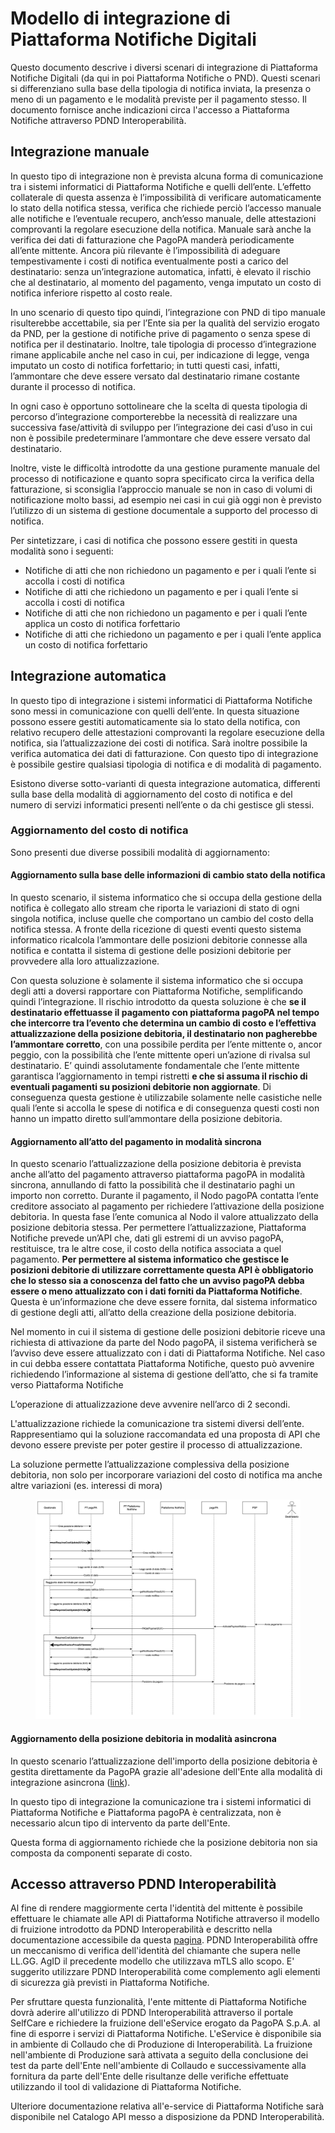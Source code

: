 # Modello di integrazione di Piattaforma Notifiche Digitali

Questo documento descrive i diversi scenari di integrazione di Piattaforma Notifiche Digitali (da qui in poi Piattaforma Notifiche o PND). Questi scenari si differenziano sulla base della tipologia di notifica inviata, la presenza o meno di un pagamento e le modalità previste per il pagamento stesso. Il documento fornisce anche indicazioni circa l'accesso a Piattaforma Notifiche attraverso PDND Interoperabilità.

## Integrazione manuale <a href="#_ynbukwngtbvv" id="_ynbukwngtbvv"></a>

In questo tipo di integrazione non è prevista alcuna forma di comunicazione tra i sistemi informatici di Piattaforma Notifiche e quelli dell’ente. L’effetto collaterale di questa assenza è l’impossibilità di verificare automaticamente lo stato della notifica stessa, verifica che richiede perciò l’accesso manuale alle notifiche e l’eventuale recupero, anch’esso manuale, delle attestazioni comprovanti la regolare esecuzione della notifica. Manuale sarà anche la verifica dei dati di fatturazione che PagoPA manderà periodicamente all’ente mittente. Ancora più rilevante è l’impossibilità di adeguare tempestivamente i costi di notifica eventualmente posti a carico del destinatario: senza un’integrazione automatica, infatti, è elevato il rischio che al destinatario, al momento del pagamento, venga imputato un costo di notifica inferiore rispetto al costo reale.&#x20;

In uno scenario di questo tipo quindi, l’integrazione con PND di tipo manuale risulterebbe accettabile, sia per l’Ente sia per la qualità del servizio erogato da PND, per la gestione di notifiche prive di pagamento o senza spese di notifica per il destinatario. Inoltre, tale tipologia di processo d’integrazione rimane applicabile anche nel caso in cui, per indicazione di legge, venga imputato un costo di notifica forfettario; in tutti questi casi, infatti, l’ammontare che deve essere versato dal destinatario rimane costante durante il processo di notifica.&#x20;

In ogni caso è opportuno sottolineare che la scelta di questa tipologia di percorso d’integrazione comporterebbe la necessità di realizzare una successiva fase/attività di sviluppo per l’integrazione dei casi d’uso in cui non è possibile predeterminare l’ammontare che deve essere versato dal destinatario.

Inoltre, viste le difficoltà introdotte da una gestione puramente manuale del processo di notificazione e quanto sopra specificato circa la verifica della fatturazione, si sconsiglia l’approccio manuale se non in caso di volumi di notificazione molto bassi, ad esempio nei casi in cui già oggi non è previsto l’utilizzo di un sistema di gestione documentale a supporto del processo di notifica.

Per sintetizzare, i casi di notifica che possono essere gestiti in questa modalità sono i seguenti:

* Notifiche di atti che non richiedono un pagamento e per i quali l’ente si accolla i costi di notifica
* Notifiche di atti che richiedono un pagamento e per i quali l’ente si accolla i costi di notifica
* Notifiche di atti che non richiedono un pagamento e per i quali l’ente applica un costo di notifica forfettario
* Notifiche di atti che richiedono un pagamento e per i quali l’ente applica un costo di notifica forfettario

## Integrazione automatica <a href="#_1qjpydr3xdu1" id="_1qjpydr3xdu1"></a>

In questo tipo di integrazione i sistemi informatici di Piattaforma Notifiche sono messi in comunicazione con quelli dell’ente. In questa situazione possono essere gestiti automaticamente sia lo stato della notifica, con relativo recupero delle attestazioni comprovanti la regolare esecuzione della notifica, sia l’attualizzazione dei costi di notifica. Sarà inoltre possibile la verifica automatica dei dati di fatturazione. Con questo tipo di integrazione è possibile gestire qualsiasi tipologia di notifica e di modalità di pagamento.

Esistono diverse sotto-varianti di questa integrazione automatica, differenti sulla base della modalità di aggiornamento del costo di notifica e del numero di servizi informatici presenti nell’ente o da chi gestisce gli stessi.

### Aggiornamento del costo di notifica <a href="#_jxjslxh5w326" id="_jxjslxh5w326"></a>

Sono presenti due diverse possibili modalità di aggiornamento:

#### Aggiornamento sulla base delle informazioni di cambio stato della notifica <a href="#_yen3q7ftn0b5" id="_yen3q7ftn0b5"></a>

In questo scenario, il sistema informatico che si occupa della gestione della notifica è collegato allo stream che riporta le variazioni di stato di ogni singola notifica, incluse quelle che comportano un cambio del costo della notifica stessa. A fronte della ricezione di questi eventi questo sistema informatico ricalcola l’ammontare delle posizioni debitorie connesse alla notifica e contatta il sistema di gestione delle posizioni debitorie per provvedere alla loro attualizzazione.

Con questa soluzione è solamente il sistema informatico che si occupa degli atti a doversi rapportare con Piattaforma Notifiche, semplificando quindi l’integrazione. Il rischio introdotto da questa soluzione è che **se il destinatario effettuasse il pagamento con piattaforma pagoPA nel tempo che intercorre tra l’evento che determina un cambio di costo e l’effettiva attualizzazione della posizione debitoria, il destinatario non pagherebbe l’ammontare corretto**, con una possibile perdita per l’ente mittente o, ancor peggio, con la possibilità che l’ente mittente operi un’azione di rivalsa sul destinatario. E’ quindi assolutamente fondamentale che l’ente mittente garantisca l’aggiornamento in tempi ristretti **e che si assuma il rischio di eventuali pagamenti su posizioni debitorie non aggiornate**. Di conseguenza questa gestione è utilizzabile solamente nelle casistiche nelle quali l’ente si accolla le spese di notifica e di conseguenza questi costi non hanno un impatto diretto sull’ammontare della posizione debitoria.

#### Aggiornamento all’atto del pagamento in modalità sincrona

In questo scenario l’attualizzazione della posizione debitoria è prevista anche all’atto del pagamento attraverso piattaforma pagoPA in modalità sincrona, annullando di fatto la possibilità che il destinatario paghi un importo non corretto. Durante il pagamento, il Nodo pagoPA contatta l’ente creditore associato al pagamento per richiedere l’attivazione della posizione debitoria. In questa fase l’ente comunica al Nodo il valore attualizzato della posizione debitoria stessa. Per permettere l’attualizzazione, Piattaforma Notifiche prevede un’API che, dati gli estremi di un avviso pagoPA, restituisce, tra le altre cose, il costo della notifica associata a quel pagamento. **Per permettere al sistema informatico che gestisce le posizioni debitorie di utilizzare correttamente questa API è obbligatorio che lo stesso sia a conoscenza del fatto che un avviso pagoPA debba essere o meno attualizzato con i dati forniti da Piattaforma Notifiche**. Questa è un’informazione che deve essere fornita, dal sistema informatico di gestione degli atti, all’atto della creazione della posizione debitoria.

Nel momento in cui il sistema di gestione delle posizioni debitorie riceve una richiesta di attivazione da parte del Nodo pagoPA, il sistema verificherà se l’avviso deve essere attualizzato con i dati di Piattaforma Notifiche. Nel caso in cui debba essere contattata Piattaforma Notifiche, questo può avvenire richiedendo l’informazione al sistema di gestione dell’atto, che si fa tramite verso Piattaforma Notifiche

L’operazione di attualizzazione deve avvenire nell’arco di 2 secondi.

L'attualizzazione richiede la comunicazione tra sistemi diversi dell’ente. Rappresentiamo qui la soluzione raccomandata ed una proposta di API che devono essere previste per poter gestire il processo di attualizzazione.&#x20;

La soluzione permette l’attualizzazione complessiva della posizione debitoria, non solo per incorporare variazioni del costo di notifica ma anche altre variazioni (es. interessi di mora)

<figure><img src=".gitbook/assets/image.png" alt=""><figcaption></figcaption></figure>

#### Aggiornamento della posizione debitoria in modalità asincrona

In questo scenario l’attualizzazione dell'importo della posizione debitoria è gestita direttamente da PagoPA grazie all'adesione dell'Ente alla modalità di integrazione asincrona ([link](https://docs.pagopa.it/sanp/ente-creditore/modalita-dintegrazione/integrazione-tramite-api-asincrone)).

In questo tipo di integrazione la comunicazione tra i sistemi informatici di Piattaforma Notifiche e Piattaforma pagoPA è centralizzata, non è necessario alcun tipo di intervento da parte dell'Ente.

Questa forma di aggiornamento richiede che la posizione debitoria non sia composta da componenti separate di costo.

## Accesso attraverso PDND Interoperabilità <a href="#_ynbukwngtbvv" id="_ynbukwngtbvv"></a>

Al fine di rendere maggiormente certa l'identità del mittente è possibile effettuare le chiamate alle API di Piattaforma Notifiche attraverso il modello di fruizione introdotto da PDND Interoperabilità e descritto nella documentazione accessibile da questa [pagina](https://www.interop.pagopa.it/). PDND Interoperabilità offre un meccanismo di verifica dell'identità del chiamante che supera nelle LL.GG. AgID il precedente modello che utilizzava mTLS allo scopo. E' suggerito utilizzare PDND Interoperabilità come complemento agli elementi di sicurezza già previsti in Piattaforma Notifiche.

Per sfruttare questa funzionalità, l'ente mittente di Piattaforma Notifiche dovrà aderire all'utilizzo di PDND Interoperabilità attraverso il portale SelfCare e richiedere la fruizione dell'eService erogato da PagoPA S.p.A. al fine di esporre i servizi di Piattaforma Notifiche. L'eService è disponibile sia in ambiente di Collaudo che di Produzione di Interoperabilità. La fruizione nell'ambiente di Produzione sarà attivata a seguito della conclusione dei test da parte dell'Ente nell'ambiente di Collaudo e successivamente alla fornitura da parte dell'Ente delle risultanze delle verifiche effettuate utilizzando il tool di validazione di Piattaforma Notifiche.

Ulteriore documentazione relativa all'e-service di Piattaforma Notifiche sarà disponibile nel Catalogo API messo a disposizione da PDND Interoperabilità.
